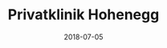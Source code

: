 ﻿---
title:          "Privatklinik Hohenegg"
date:           "2018-07-05"
draft:          false
robotsExclude:  true
forceNowrap:    false
---
